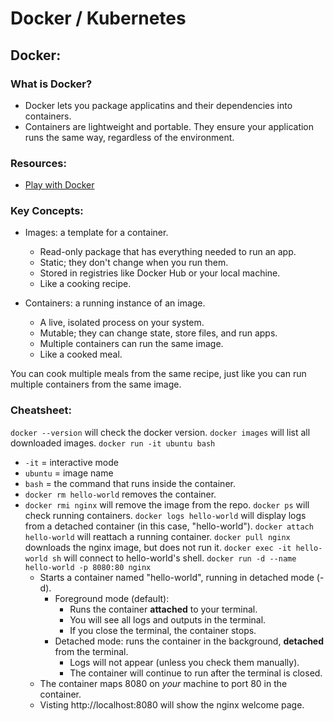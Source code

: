 # Docker / Kubernetes

## Docker:

### What is Docker?
- Docker lets you package applicatins and their dependencies into containers.
- Containers are lightweight and portable. They ensure your application runs the same way, regardless of the environment.

### Resources: 
- [Play with Docker](https://www.docker.com/play-with-docker/)

### Key Concepts:
- Images: a template for a container.
  - Read-only package that has everything needed to run an app.
  - Static; they don't change when you run them.
  - Stored in registries like Docker Hub or your local machine.
  - Like a cooking recipe.

- Containers: a running instance of an image.
  - A live, isolated process on your system.
  - Mutable; they can change state, store files, and run apps.
  - Multiple containers can run the same image.
  - Like a cooked meal.

You can cook multiple meals from the same recipe, just like you can run multiple containers from the same image.

### Cheatsheet:
```docker --version``` will check the docker version.
```docker images``` will list all downloaded images.
```docker run -it ubuntu bash```
  - ```-it``` = interactive mode
  - ```ubuntu``` = image name
  - ```bash``` = the command that runs inside the container.
- ```docker rm hello-world``` removes the container.
- ```docker rmi nginx``` will remove the image from the repo.
```docker ps``` will check running containers.
```docker logs hello-world``` will display logs from a detached container (in this case, "hello-world").
```docker attach hello-world``` will reattach a running container.
```docker pull nginx``` downloads the nginx image, but does not run it.
```docker exec -it hello-world sh``` will connect to hello-world's shell.
```docker run -d --name hello-world -p 8080:80 nginx```
  - Starts a container named "hello-world", running in detached mode (-d).
    - Foreground mode (default):
      - Runs the container **attached** to your terminal.
      - You will see all logs and outputs in the terminal.
      - If you close the terminal, the container stops.
    - Detached mode: runs the container in the background, **detached** from the terminal.
      - Logs will not appear (unless you check them manually).
      - The container will continue to run after the terminal is closed.
  - The container maps 8080 on *your* machine to port 80 in the container.
  - Visting http://localhost:8080 will show the nginx welcome page.
